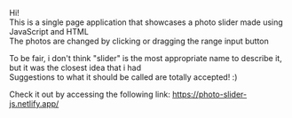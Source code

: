 Hi!<br>
This is a single page application that showcases a photo slider made using JavaScript and HTML<br>
The photos are changed by clicking or dragging the range input button<br>

To be fair, i don't think "slider" is the most appropriate name to describe it, but it was the closest idea that i had<br>
Suggestions to what it should be called are totally accepted! :)

Check it out by accessing the following link: https://photo-slider-js.netlify.app/
